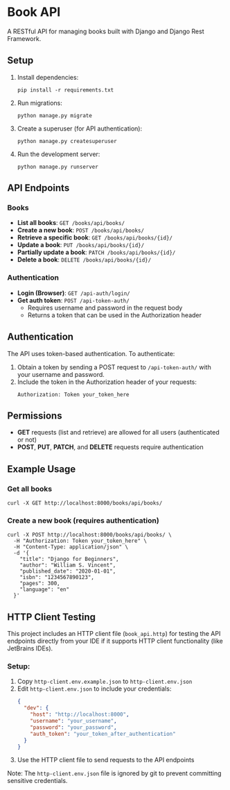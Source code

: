 # Book API

A RESTful API for managing books built with Django and Django Rest Framework.

## Setup

1. Install dependencies:
   ```
   pip install -r requirements.txt
   ```

2. Run migrations:
   ```
   python manage.py migrate
   ```

3. Create a superuser (for API authentication):
   ```
   python manage.py createsuperuser
   ```

4. Run the development server:
   ```
   python manage.py runserver
   ```

## API Endpoints

### Books

- **List all books**: `GET /books/api/books/`
- **Create a new book**: `POST /books/api/books/`
- **Retrieve a specific book**: `GET /books/api/books/{id}/`
- **Update a book**: `PUT /books/api/books/{id}/`
- **Partially update a book**: `PATCH /books/api/books/{id}/`
- **Delete a book**: `DELETE /books/api/books/{id}/`

### Authentication

- **Login (Browser)**: `GET /api-auth/login/`
- **Get auth token**: `POST /api-token-auth/`
  - Requires username and password in the request body
  - Returns a token that can be used in the Authorization header

## Authentication

The API uses token-based authentication. To authenticate:

1. Obtain a token by sending a POST request to `/api-token-auth/` with your username and password.
2. Include the token in the Authorization header of your requests:
   ```
   Authorization: Token your_token_here
   ```

## Permissions

- **GET** requests (list and retrieve) are allowed for all users (authenticated or not)
- **POST**, **PUT**, **PATCH**, and **DELETE** requests require authentication

## Example Usage

### Get all books
```
curl -X GET http://localhost:8000/books/api/books/
```

### Create a new book (requires authentication)
```
curl -X POST http://localhost:8000/books/api/books/ \
  -H "Authorization: Token your_token_here" \
  -H "Content-Type: application/json" \
  -d '{
    "title": "Django for Beginners",
    "author": "William S. Vincent",
    "published_date": "2020-01-01",
    "isbn": "1234567890123",
    "pages": 300,
    "language": "en"
  }'
```

## HTTP Client Testing

This project includes an HTTP client file (`book_api.http`) for testing the API endpoints directly from your IDE if it supports HTTP client functionality (like JetBrains IDEs).

### Setup:

1. Copy `http-client.env.example.json` to `http-client.env.json`
2. Edit `http-client.env.json` to include your credentials:
   ```json
   {
     "dev": {
       "host": "http://localhost:8000",
       "username": "your_username",
       "password": "your_password",
       "auth_token": "your_token_after_authentication"
     }
   }
   ```
3. Use the HTTP client file to send requests to the API endpoints

Note: The `http-client.env.json` file is ignored by git to prevent committing sensitive credentials.
